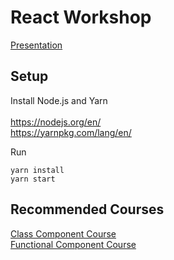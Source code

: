 # React Workshop
[Presentation](https://docs.google.com/presentation/d/142uJGbRa-nC0laHT5CTh-ewGynRnjIBWKTb7c532_bc/edit?usp=sharing)


## Setup
Install Node.js and Yarn <br><br>
https://nodejs.org/en/ <br>
https://yarnpkg.com/lang/en/ <br>

Run
```
yarn install
yarn start
```


## Recommended Courses
[Class Component Course](https://scrimba.com/g/glearnreact) <br>
[Functional Component Course](https://scrimba.com/g/greacthooks) <br>
